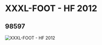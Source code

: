 # XXXL-FOOT - HF 2012
## 98597
![XXXL-FOOT - HF 2012](https://lc-www-live-s.legocdn.com/media/bricks/5/2/6001088.jpg)